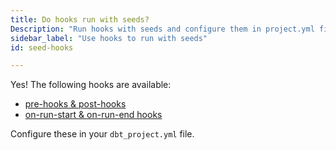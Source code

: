 ```yaml
---
title: Do hooks run with seeds?
Description: "Run hooks with seeds and configure them in project.yml file"
sidebar_label: "Use hooks to run with seeds"
id: seed-hooks

---
```


Yes! The following hooks are available:

- [pre-hooks & post-hooks](reference/resource-configs/pre-hook-post-hook.md)
- [on-run-start & on-run-end hooks](reference/project-configs/on-run-start-on-run-end.md)

Configure these in your `dbt_project.yml` file.
